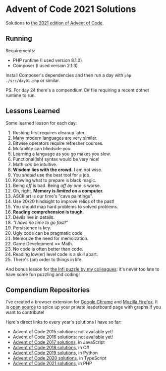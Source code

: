 # Advent of Code 2021 Solutions

Solutions to [the 2021 edition of Advent of Code](https://adventofcode.com/2021).

## Running

Requirements:

- PHP runtime (I used version 8.1.0)
- Composer (I used version 2.1.3)

Install Composer's dependencies and then run a day with `php ./src/day01.php` or similar.

PS. For day 24 there's a compendium C# file requiring a recent dotnet runtime to run.

## Lessons Learned

Some learned lesson for each day:

1. Rushing first requires cleanup later.
2. Many modern languages are very similar.
3. Bitwise operators require refresher courses.
4. Mutability can blindside you.
5. Learning a language as you go makes you slow.
6. Functional(ish) syntax would be very nice!
7. Math _can_ be intuitive.
8. **Wisdom lies with the crowd.** I am not wise.
9. You _should_ use the best tool for a job.
10. Knowing what to prepare is black magic.
11. Being _off_ is bad. Being _off by one_ is worse.
12. Oh, right. **Memory is _limited_ on a computer.**
13. ASCII art is our time's "cave paintings".
14. Use 20/20 hindsight to improve relics of the past!
15. You should map hard problems to solved problems.
16. **Reading comprehension is tough.**
17. Devils live in details.
18. _"I have no time to go fast!"_
19. Persistence is key.
20. Ugly code can be pragmatic code.
21. Memorize the need for memoization.
22. Game Development == Math.
23. No code is often better than code.
24. Reading low(er) level code is a skill apart.
25. There's (an) order to things in life.

And bonus lesson for [the Infi puzzle by my colleagues](https://aoc.infi.nl): it's never too late to have some fun puzzling and coding!

## Compendium Repositories

I've created a browser extension for [Google Chrome](https://chrome.google.com/webstore/detail/ipbomkmbokofodhhjpipflmdplipblbe) and [Mozilla Firefox](https://addons.mozilla.org/en-US/firefox/addon/advent-of-code-charts/).
It is [open source](https://github.com/jeroenheijmans/advent-of-code-charts) to spice up your private leaderboard page with graphs if you want to contribute!

Here's direct links to every year's solutions I have so far:

- Advent of Code 2015 solutions: not available yet!
- Advent of Code 2016 solutions: not available yet!
- [Advent of Code 2017 solutions](https://github.com/jeroenheijmans/advent-of-code-2017), in JavaScript
- [Advent of Code 2018 solutions](https://github.com/jeroenheijmans/advent-of-code-2018), in C#
- [Advent of Code 2019 solutions](https://github.com/jeroenheijmans/advent-of-code-2019), in Python
- [Advent of Code 2020 solutions](https://github.com/jeroenheijmans/advent-of-code-2020), in TypeScript
- [Advent of Code 2021 solutions](https://github.com/jeroenheijmans/advent-of-code-2021), in PHP
